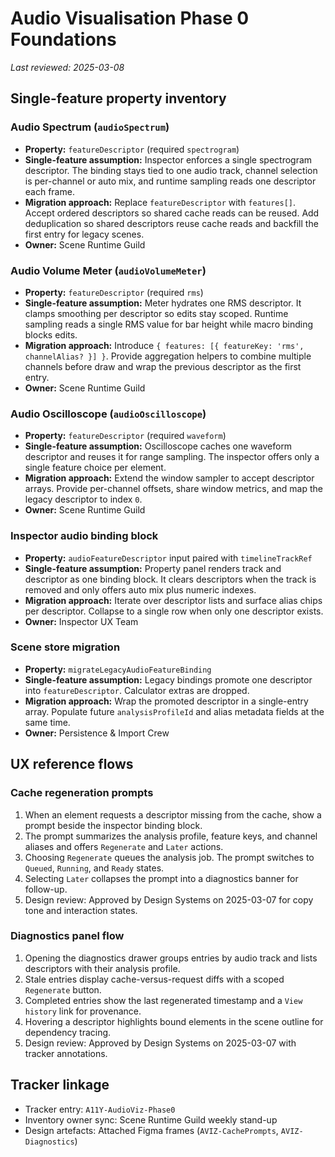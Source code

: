 # Audio Visualisation Phase 0 Foundations

_Last reviewed: 2025-03-08_

## Single-feature property inventory

### Audio Spectrum (`audioSpectrum`)
- **Property:** `featureDescriptor` (required `spectrogram`)
- **Single-feature assumption:** Inspector enforces a single spectrogram descriptor.
  The binding stays tied to one audio track, channel selection is per-channel or auto mix, and
  runtime sampling reads one descriptor each frame.
- **Migration approach:** Replace `featureDescriptor` with `features[]`.
  Accept ordered descriptors so shared cache reads can be reused.
  Add deduplication so shared descriptors reuse cache reads and backfill the first entry for legacy
  scenes.
- **Owner:** Scene Runtime Guild

### Audio Volume Meter (`audioVolumeMeter`)
- **Property:** `featureDescriptor` (required `rms`)
- **Single-feature assumption:** Meter hydrates one RMS descriptor.
  It clamps smoothing per descriptor so edits stay scoped.
  Runtime sampling reads a single RMS value for bar height while macro binding blocks edits.
- **Migration approach:** Introduce `{ features: [{ featureKey: 'rms', channelAlias? }] }`.
  Provide aggregation helpers
  to combine multiple channels before draw and wrap the previous descriptor as the first entry.
- **Owner:** Scene Runtime Guild

### Audio Oscilloscope (`audioOscilloscope`)
- **Property:** `featureDescriptor` (required `waveform`)
- **Single-feature assumption:** Oscilloscope caches one waveform descriptor and reuses it for range
  sampling. The inspector offers only a single feature choice per element.
- **Migration approach:** Extend the window sampler to accept descriptor arrays.
  Provide per-channel offsets, share window metrics, and map the legacy descriptor to index `0`.
- **Owner:** Scene Runtime Guild

### Inspector audio binding block
- **Property:** `audioFeatureDescriptor` input paired with `timelineTrackRef`
- **Single-feature assumption:** Property panel renders track and descriptor as one binding block.
  It clears descriptors when the track is removed and only offers auto mix plus numeric indexes.
- **Migration approach:** Iterate over descriptor lists and surface alias chips per descriptor.
  Collapse to a single row when only one descriptor exists.
- **Owner:** Inspector UX Team

### Scene store migration
- **Property:** `migrateLegacyAudioFeatureBinding`
- **Single-feature assumption:** Legacy bindings promote one descriptor into `featureDescriptor`.
  Calculator extras are dropped.
- **Migration approach:** Wrap the promoted descriptor in a single-entry array.
  Populate future `analysisProfileId` and alias metadata fields at the same time.
- **Owner:** Persistence & Import Crew

## UX reference flows

### Cache regeneration prompts

1. When an element requests a descriptor missing from the cache, show a prompt beside the inspector
   binding block.
2. The prompt summarizes the analysis profile, feature keys, and channel aliases and offers
   `Regenerate` and `Later` actions.
3. Choosing `Regenerate` queues the analysis job.
   The prompt switches to `Queued`, `Running`, and `Ready` states.
4. Selecting `Later` collapses the prompt into a diagnostics banner for follow-up.
5. Design review: Approved by Design Systems on 2025-03-07 for copy tone and interaction states.

### Diagnostics panel flow

1. Opening the diagnostics drawer groups entries by audio track and lists descriptors with their
   analysis profile.
2. Stale entries display cache-versus-request diffs with a scoped `Regenerate` button.
3. Completed entries show the last regenerated timestamp and a `View history` link for provenance.
4. Hovering a descriptor highlights bound elements in the scene outline for dependency tracing.
5. Design review: Approved by Design Systems on 2025-03-07 with tracker annotations.

## Tracker linkage

- Tracker entry: `A11Y-AudioViz-Phase0`
- Inventory owner sync: Scene Runtime Guild weekly stand-up
- Design artefacts: Attached Figma frames (`AVIZ-CachePrompts`, `AVIZ-Diagnostics`)
